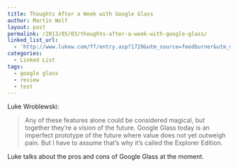 ```yaml
---
title: Thoughts After a Week with Google Glass
author: Martin Wolf
layout: post
permalink: /2013/05/03/thoughts-after-a-week-with-google-glass/
linked_list_url:
  - 'http://www.lukew.com/ff/entry.asp?1720&utm_source=feedburner&utm_medium=feed&utm_campaign=Feed%3A+FunctioningForm+%28LukeW+Ideation+%2B+Design%29'
categories:
  - Linked List
tags:
  - google glass
  - review
  - test
---
```

<p class="linked-list-quote-author">
  Luke Wroblewski:
</p>

> Any of these features alone could be considered magical, but together they’re a vision of the future. Google Glass today is an imperfect prototype of the future where value does not yet outweigh pain. But I have to assume that’s why it’s called the Explorer Edition.

Luke talks about the pros and cons of Google Glass at the moment.